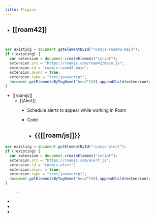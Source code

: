 ```yaml
---
title: Plugins
---
```


- [[roam42]]
	 - 
		 - 
```javascript
var existing = document.getElementById("roamjs-roam42-main");
if (!existing) {
  var extension = document.createElement("script");
  extension.src = "https://roamjs.com/roam42/main.js";
  extension.id = "roamjs-roam42-main";
  extension.async = true;
  extension.type = "text/javascript";
  document.getElementsByTagName("head")[0].appendChild(extension);
}

```

- [[roamjs]]
	 - [[Alert]]
		 - Schedule alerts to appear while working in Roam

		 - Code
			 - {{[[roam/js]]}}
				 - 
```javascript
var existing = document.getElementById("roamjs-alert");
if (!existing) {
  var extension = document.createElement("script");
  extension.src = "https://roamjs.com/alert.js";
  extension.id = "roamjs-alert";
  extension.async = true;
  extension.type = "text/javascript";
  document.getElementsByTagName("head")[0].appendChild(extension);
}

```

		 - 

- 

- 

- 
